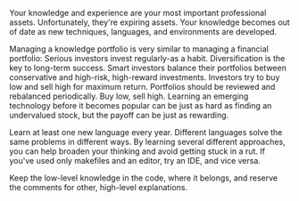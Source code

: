 
Your knowledge and experience are your most important professional assets. Unfortunately, they're expiring assets. Your knowledge becomes out of date as new techniques, languages, and environments are developed.

Managing a knowledge portfolio is very similar to managing a financial portfolio: Serious investors invest regularly-as a habit. Diversification is the key to long-term success. Smart investors balance their portfolios between conservative and high-risk, high-reward investments. Investors try to buy low and sell high for maximum return. Portfolios should be reviewed and rebalanced periodically. Buy low, sell high. Learning an emerging technology before it becomes popular can be just as hard as finding an undervalued stock, but the payoff can be just as rewarding.

Learn at least one new language every year. Different languages solve the same problems in different ways. By learning several different approaches, you can help broaden your thinking and avoid getting stuck in a rut. If you've used only makefiles and an editor, try an IDE, and vice versa.

Keep the low-level knowledge in the code, where it belongs, and reserve the comments for other, high-level explanations.
